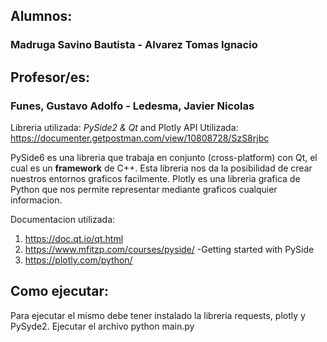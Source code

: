 
## Alumnos: 
### Madruga Savino Bautista - Alvarez Tomas Ignacio

## Profesor/es:
### Funes, Gustavo Adolfo - Ledesma, Javier Nicolas


Libreria utilizada: _PySide2 & Qt_ and Plotly
API Utilizada: https://documenter.getpostman.com/view/10808728/SzS8rjbc

PySide6 es una libreria que trabaja en conjunto (cross-platform) con Qt, el cual es un **framework** de C++. Esta libreria nos da la posibilidad de crear nuestros entornos graficos facilmente.
Plotly es una libreria grafica de Python que nos permite representar mediante graficos cualquier informacion.

Documentacion utilizada:
1. https://doc.qt.io/qt.html
2. https://www.mfitzp.com/courses/pyside/ -Getting started with PySide
3. https://plotly.com/python/

## Como ejecutar:
Para ejecutar el mismo debe tener instalado la libreria requests, plotly y PySyde2.
Ejecutar el archivo python main.py
